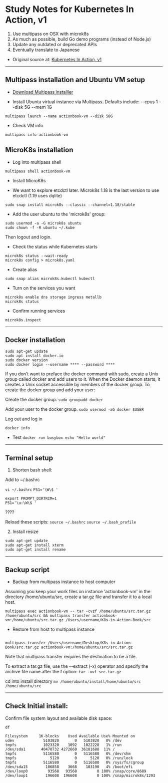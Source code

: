 # Study Notes for Kubernetes In Action, v1

1. Use multipass on OSX with microk8s
2. As much as possible, build Go demo programs (instead of Node.js)
3. Update any outdated or deprecated APIs
4. Eventually translate to Japanese

* Original source at:
[Kubernetes In Action, v1](https://www.manning.com/books/kubernetes-in-action)

------------

## Multipass installation and Ubuntu VM setup

* [Download Multipass installler](https://multipass.run)

* Install Ubuntu virtual instance via Multipass. Defaults include:
--cpus 1
--disk 5G
--mem 1G

```shell
multipass launch --name actionbook-vm --disk 50G
```

* Check VM info
```shell
multipass info actionbook-vm
```

## MicroK8s installation

* Log into multipass shell
```shell
multipass shell actionbook-vm
```

* Install MicroK8s
- We want to explore etcdctl later. Microk8s 1.18 is the last version to use etcdctl (1.19 uses dqlite)
```shell
sudo snap install microk8s --classic --channel=1.18/stable
```

* Add the user ubuntu to the 'microk8s' group:
```shell
sudo usermod -a -G microk8s ubuntu
sudo chown -f -R ubuntu ~/.kube
```

Then logout and login.

* Check the status while Kubernetes starts
```shell
microk8s status --wait-ready
microk8s config > microk8s.yaml
```

* Create alias
```shell
sudo snap alias microk8s.kubectl kubectl
```

* Turn on the services you want
```shell
microk8s enable dns storage ingress metallb
microk8s status
```

* Confirm running services
```
microk8s.inspect
```

-----------------------

## Docker installation

```shell
sudo apt-get update
sudo apt install docker.io
sudo docker version
sudo docker login --username **** --password ****
```

If you don’t want to preface the docker command with sudo, create a Unix group called docker and add users to it. When the Docker daemon starts, it creates a Unix socket accessible by members of the docker group.
To create the docker group and add your user:

Create the docker group.
`sudo groupadd docker`

Add your user to the docker group.
`sudo usermod -aG docker $USER`

Log out and log in


`docker info`

* Test
`docker run busybox echo "Hello world"`

-----------------------

## Terminal setup

1. Shorten bash shell:

Add to ~/.bashrc

`vi ~/.bashrc`
`PS1='\W\$ '`


```shell
export PROMPT_DIRTRIM=1
PS1='\u:\W\$ '
```

????


Reload these scripts:
`source ~/.bashrc`
`source ~/.bash_profile`


2. Install resize

```shell
sudo apt-get update
sudo apt-get install xterm
sudo apt-get install rename
```




-----------------------

## Backup script

* Backup from multipass instance to host computer

Assuming you keep your work files on instance 'actionbook-vm' in the directory /home/ubuntu/src, create a tar.gz file and transfer it to a local host.

```shell
multipass exec actionbook-vm -- tar -cvzf /home/ubuntu/src.tar.gz /home/ubuntu/src && multipass transfer actionbook-vm:/home/ubuntu/src.tar.gz /Users/username/K8s-in-Action-Book/src
```


* Restore from host to multipass instance

```shell

multipass transfer /Users/username/Desktop/K8s-in-Action-Book/src.tar.gz actionbook-vm:/home/ubuntu/src/src.tar.gz
```

Note that multipass transfer requires the destination to be a file.


To extract a tar.gz file, use the --extract (-x) operator and specify the archive file name after the f option:
`tar -xvf src.tar.gz`


cd into install directory
`mv /home/ubuntu/install/home/ubuntu/src /home/ubuntu/src`

-----------------------

## Check Initial install:

Confirm file system layout and available disk space:

`df`

```shell
Filesystem     1K-blocks    Used Available Use% Mounted on
udev             5103820       0   5103820   0% /dev
tmpfs            1023320    1092   1022228   1% /run
/dev/sda1       40470732 4272660  36181688  11% /
tmpfs            5116580       0   5116580   0% /dev/shm
tmpfs               5120       0      5120   0% /run/lock
tmpfs            5116580       0   5116580   0% /sys/fs/cgroup
/dev/sda15        106858    3668    103190   4% /boot/efi
/dev/loop0         93568   93568         0 100% /snap/core/8689
/dev/loop1        196608  196608         0 100% /snap/microk8s/1293
```


